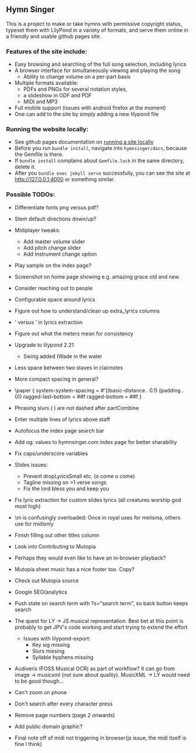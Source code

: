 ## Hymn Singer

This is a project to make or take hymns with permissive copyright status, typeset them with LilyPond in a variety of formats, and serve them online in a friendly and usable github pages site.

### Features of the site include:
 - Easy browsing and searching of the full song selection, including lyrics
 - A browser interface for simultaneously viewing and playing the song
     - Ability to change volume on a per-part basis
 - Multiple formats available:
     - PDFs and PNGs for several notation styles,
     - a slideshow in ODF and PDF
     - MIDI and MP3
 - Full mobile support (issues with android firefox at the moment)
 - One can add to the site by simply adding a new lilypond file

### Running the website locally:
 - See github pages documentation on [running a site locally](https://docs.github.com/en/github/working-with-github-pages/testing-your-github-pages-site-locally-with-jekyll)
 - Before you run `bundle install`, navigate into `hymnsinger/docs`, because the Gemfile is there.
 - If `bundle install` complains about `Gemfile.lock` in the same directory, delete it.
 - After you `bundle exec jekyll serve` successfully, you can see the site at <http://127.0.0.1:4000> or something similar.

### Possible TODOs:
  - Differentiate fonts png versus pdf?
  - Stem default directions down/up?
  - Midiplayer tweaks:
    - Add master volume slider
    - Add pitch change slider
    - Add Instrument change option
  - Play sample on the index page?
  - Screenshot on home page showing e.g. amazing grace old and new.
  - Consider reaching out to people
  - Configurable space around lyrics
  - Figure out how to understand/clean up extra_lyrics columns
  - ' versus ’ in lyrics extraction
  - Figure out what the meters mean for consistency
  - Upgrade to lilypond 2.21
    - Swing added (Wade in the water
  - Less space between two staves in clairnotes
  - More compact spacing in general?
  - \paper {
      system-system-spacing = #'((basic-distance . 0.1) (padding . 0))
      ragged-last-bottom = ##f
      ragged-bottom = ##f
    }
  - Phrasing slurs \( \) are not dashed after partCombine
  - Enter multiple lines of lyrics above staff
  - Autofocus the index page search bar
  - Add og: values to hymnsinger.com index page for better sharability
  - Fix caps/underscore variables
  - Slides issues:
    - Prevent dropLyricsSmall etc. (o come o come)
    - Tagline missing on >1 verse songs
    - Fix the lord bless you and keep you
  - Fix lyric extraction for custom slides lyrics (all creatures worship god most high)
  - \m is confusingly overloaded: Once in royal uses for melisma, others use for midionly
  - Finish filling out other titles column
  - Look into Contributing to Mutopia
  - Perhaps they would even like to have an in-browser playback?
  - Mutopia sheet music has a nice footer too. Copy?
  - Check out Mutopia source
  - Google SEO/analytics
  - Push state on search term with ?s="search term", so back button keeps search
  - The quest for LY -> JS musical representation. Best bet at this point is probably to get JPV's code working and start trying to extend the effort
    - Issues with lilypond-export:
      - Key sig missing
      - Slurs missing
      - Syllable hyphens missing
  - Audiveris (FOSS Musical OCR) as part of workflow? It can go from image -> musicxml (not sure about quality). MusicXML -> LY would need to be good though...

  - Can't zoom on phone
  - Don't search after every character press
  - Remove page numbers (page 2 onwards)
  - Add public domain graphic?
  - Final note off of midi not triggering in browser(js issue, the midi itself is fine I think)